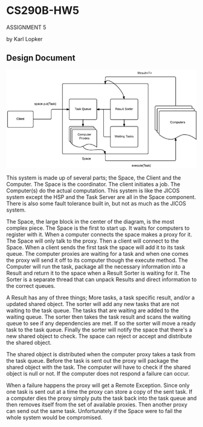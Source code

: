 CS290B-HW5
==========

ASSIGNMENT 5

by Karl Lopker

Design Document
---------------

![Designn](design.png)

This system is made up of several parts; the Space, the Client and the Computer. The Space is the coordinator. The client initiates a job. The Computer(s) do the actual computation. This system is like the JICOS system except the HSP and the Task Server are all in the Space component. There is also some fault tolerance built in, but not as much as the JICOS system.

The Space, the large block in the center of the diagram, is the most complex piece. The Space is the first to start up. It waits for computers to register with it. When a computer connects the space makes a proxy for it. The Space will only talk to the proxy. Then a client will connect to the Space. When a client sends the first task the space will add it to its task queue. The computer proxies are waiting for a task and when one comes the proxy will send it off to its computer though the execute method. The Computer will run the task, package all the necessary information into a Result and return it to the space when a Result Sorter is waiting for it. The Sorter is a separate thread that can unpack Results and direct information to the correct queues.

A Result has any of three things; More tasks, a task specific result, and/or a updated shared object. The sorter will add any new tasks that are not waiting to the task queue. The tasks that are waiting are added to the waiting queue. The sorter then takes the task result and scans the waiting queue to see if any dependencies are met. If so the sorter will move a ready task to the task queue. Finally the sorter will notify the space that there's a new shared object to check. The space can reject or accept and distribute the shared object.

The shared object is distributed when the computer proxy takes a task from the task queue. Before the task is sent out the proxy will package the shared object with the task. The computer will have to check if the shared object is null or not. If the computer does not respond a failure can occur.

When a failure happens the proxy will get a Remote Exception. Since only one task is sent out at a time the proxy can store a copy of the sent task. If a computer dies the proxy simply puts the task back into the task queue and then removes itself from the set of available proxies. Then another proxy can send out the same task. Unfortunately if the Space were to fail the whole system would be compromised.
